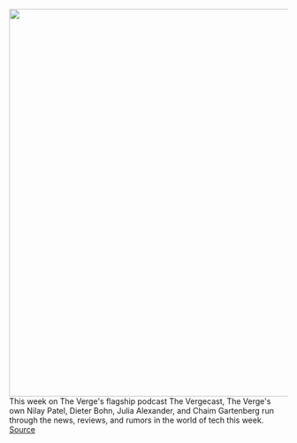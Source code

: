 <img src='https://cdn.vox-cdn.com/thumbor/4F-PX6ejdhQXCx_hA-HKVdq7Msw=/0x0:2040x1360/1200x800/filters:focal(857x517:1183x843)/cdn.vox-cdn.com/uploads/chorus_image/image/68705733/vpavic_210118_4377_0068.0.jpg' width='700px' /><br/>
This week on The Verge's flagship podcast The Vergecast, The Verge's own Nilay Patel, Dieter Bohn, Julia Alexander, and Chaim Gartenberg run through the news, reviews, and rumors in the world of tech this week.
<a href='https://www.theverge.com/2021/1/22/22244189/vergecast-podcast-437-s21-ultra-review-apple-rumors-paramount-plus'> Source <a/>